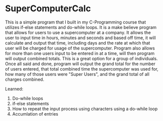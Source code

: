 # SuperComputerCalc

This is a simple program that I built in my C-Programming course that utilizes if-else statements and do-while loops.
It is a make believe program that allows for users to use a supercomputer at a company.
It allows the user to input time in hours, minutes and seconds and based off time, it will calculate and output that time, including days and the rate at which that user will be charged for usage of the supercomputer.
Program also allows for more than one users input to be entered in at a time, will then program will output combined totals. This is a great option for a group of individuals.
Once all said and done, program will output the grand total for the number of users entered, that total combined time the supercomputer was used for, how many of those users were "Super Users", and the grand total of all charges combined.

Learned:
1. Do-while loops
2. if-else statements
3. How to repeat the input process using characters using a do-while loop
4. Accumlation of entries
